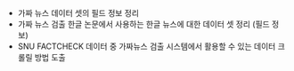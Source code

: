  * 가짜 뉴스 데이터 셋의 필드 정보 정리
 * 가짜 뉴스 검출 한글 논문에서 사용하는 한글 뉴스에 대한 데이터 셋 정리 (필드 정보)
 * SNU FACTCHECK 데이터 중 가짜뉴스 검출 시스템에서 활용할 수 있는 데이터 크롤릴 방법 도출

